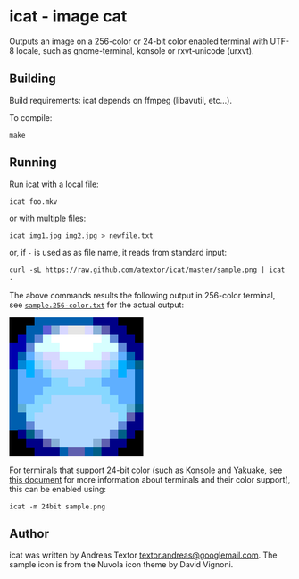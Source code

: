 icat - image cat
================
Outputs an image on a 256-color or 24-bit color enabled terminal with UTF-8 locale,
such as gnome-terminal, konsole or rxvt-unicode (urxvt).

Building
--------

Build requirements: icat depends on ffmpeg (libavutil, etc...).

To compile:

	make

Running
-------

Run icat with a local file:

	icat foo.mkv

or with multiple files:

	icat img1.jpg img2.jpg > newfile.txt

or, if `-` is used as as file name, it reads from standard input:

	curl -sL https://raw.github.com/atextor/icat/master/sample.png | icat -

The above commands results the following output in 256-color terminal, see [`sample.256-color.txt`](sample.256-color.txt) for the actual output:

![Output of sample.png](sample.256-color.png)

For terminals that support 24-bit color (such as Konsole and Yakuake, see [this document](https://gist.github.com/XVilka/8346728) for more information about terminals and their color support), this can be enabled using:

	icat -m 24bit sample.png


Author
------

icat was written by Andreas Textor <textor.andreas@googlemail.com>.
The sample icon is from the Nuvola icon theme by David Vignoni.


